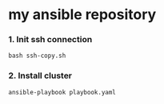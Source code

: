 # my ansible repository

### 1. Init ssh connection
```
bash ssh-copy.sh
```

### 2. Install cluster
```
ansible-playbook playbook.yaml 
```

